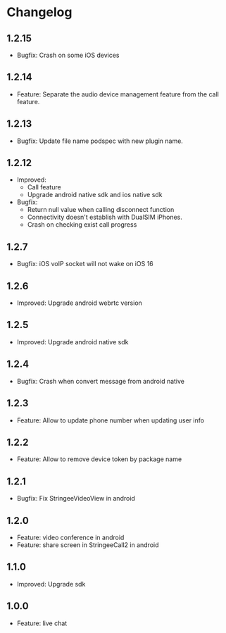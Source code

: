 
# Changelog

## 1.2.15

- Bugfix: Crash on some iOS devices

## 1.2.14

- Feature: Separate the audio device management feature from the call feature.

## 1.2.13

- Bugfix: Update file name podspec with new plugin name.

## 1.2.12

- Improved:
  - Call feature
  - Upgrade android native sdk and ios native sdk
- Bugfix:
  - Return null value when calling disconnect function
  - Connectivity doesn't establish with DualSIM iPhones.
  - Crash on checking exist call progress

## 1.2.7

- Bugfix: iOS voIP socket will not wake on iOS 16

## 1.2.6

- Improved: Upgrade android webrtc version

## 1.2.5

- Improved: Upgrade android native sdk

## 1.2.4

- Bugfix: Crash when convert message from android native

## 1.2.3

- Feature: Allow to update phone number when updating user info

## 1.2.2

- Feature: Allow to remove device token by package name

## 1.2.1

- Bugfix: Fix StringeeVideoView in android

## 1.2.0

- Feature: video conference in android
- Feature: share screen in StringeeCall2 in android

## 1.1.0

- Improved: Upgrade sdk

## 1.0.0

- Feature: live chat
